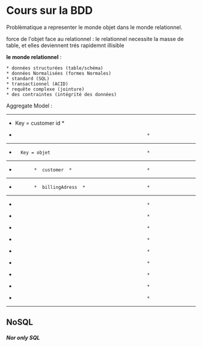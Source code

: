 # Cours sur la BDD

Problèmatique a representer le monde objet dans le monde relationnel.

force de l'objet face au relationnel : le relationnel necessite la masse de table, et elles deviennent trés rapidemnt illisible

__le monde relationnel__ : 

    * données structurées (table/schéma)
    * données Normalisées (formes Normales)
    * standard (SQL)
    * transactionnel (ACID)
    * requête complexe (jointure)
    * des contraintes (intégrité des données)


Aggregate Model : 

********************************************************
* Key = customer id                                    *
*                                                      * 
********************************************************
*       Key = objet                                    *
*            **************                            *
*            *  customer  *                            *
*            *******************                       *
*            *  billingAdress  *                       *
*            *******************                       *
*                                                      *
*                                                      *
*                                                      *
*                                                      *
*                                                      *
*                                                      *
*                                                      *
*                                                      *
*                                                      *
********************************************************

## NoSQL 

##### Nor only SQL 
    
